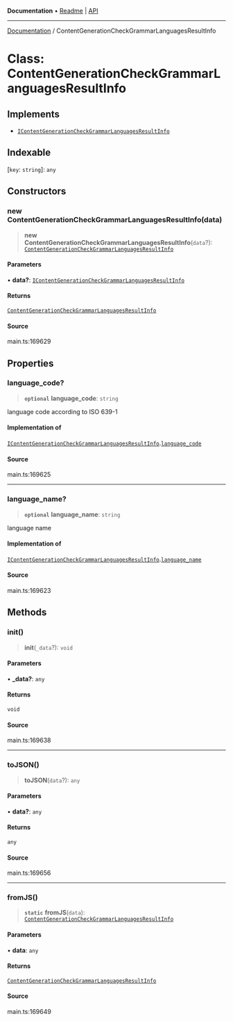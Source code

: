 **Documentation** • [Readme](../README.md) \| [API](../globals.md)

***

[Documentation](../README.md) / ContentGenerationCheckGrammarLanguagesResultInfo

# Class: ContentGenerationCheckGrammarLanguagesResultInfo

## Implements

- [`IContentGenerationCheckGrammarLanguagesResultInfo`](../interfaces/IContentGenerationCheckGrammarLanguagesResultInfo.md)

## Indexable

 \[`key`: `string`\]: `any`

## Constructors

### new ContentGenerationCheckGrammarLanguagesResultInfo(data)

> **new ContentGenerationCheckGrammarLanguagesResultInfo**(`data`?): [`ContentGenerationCheckGrammarLanguagesResultInfo`](ContentGenerationCheckGrammarLanguagesResultInfo.md)

#### Parameters

• **data?**: [`IContentGenerationCheckGrammarLanguagesResultInfo`](../interfaces/IContentGenerationCheckGrammarLanguagesResultInfo.md)

#### Returns

[`ContentGenerationCheckGrammarLanguagesResultInfo`](ContentGenerationCheckGrammarLanguagesResultInfo.md)

#### Source

main.ts:169629

## Properties

### language\_code?

> **`optional`** **language\_code**: `string`

language code according to ISO 639-1

#### Implementation of

[`IContentGenerationCheckGrammarLanguagesResultInfo`](../interfaces/IContentGenerationCheckGrammarLanguagesResultInfo.md).[`language_code`](../interfaces/IContentGenerationCheckGrammarLanguagesResultInfo.md#language_code)

#### Source

main.ts:169625

***

### language\_name?

> **`optional`** **language\_name**: `string`

language name

#### Implementation of

[`IContentGenerationCheckGrammarLanguagesResultInfo`](../interfaces/IContentGenerationCheckGrammarLanguagesResultInfo.md).[`language_name`](../interfaces/IContentGenerationCheckGrammarLanguagesResultInfo.md#language_name)

#### Source

main.ts:169623

## Methods

### init()

> **init**(`_data`?): `void`

#### Parameters

• **\_data?**: `any`

#### Returns

`void`

#### Source

main.ts:169638

***

### toJSON()

> **toJSON**(`data`?): `any`

#### Parameters

• **data?**: `any`

#### Returns

`any`

#### Source

main.ts:169656

***

### fromJS()

> **`static`** **fromJS**(`data`): [`ContentGenerationCheckGrammarLanguagesResultInfo`](ContentGenerationCheckGrammarLanguagesResultInfo.md)

#### Parameters

• **data**: `any`

#### Returns

[`ContentGenerationCheckGrammarLanguagesResultInfo`](ContentGenerationCheckGrammarLanguagesResultInfo.md)

#### Source

main.ts:169649
